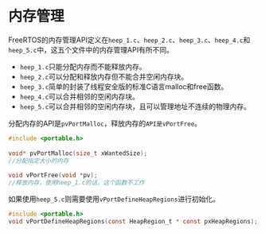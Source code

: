 # 内存管理  
FreeRTOS的内存管理API定义在`heep_1.c`、`heep_2.c`、`heep_3.c`、`heep_4.c`和`heep_5.c`中，这五个文件中的内存管理API有所不同。  
* `heep_1.c`只能分配内存而不能释放内存。  
* `heep_2.c`可以分配和释放内存但不能合并空闲内存块。  
* `heep_3.c`简单的封装了线程安全版的标准C语言malloc和free函数。  
* `heep_4.c`可以合并相邻的空闲内存块。  
* `heep_5.c`可以合并相邻的空闲内存块，且可以管理地址不连续的物理内存。  

分配内存的API是`pvPortMalloc`，释放内存的`API是vPortFree`。  
```C
#include <portable.h>
 
void* pvPortMalloc(size_t xWantedSize);
//分配指定大小的内存
 
void vPortFree(void *pv);
//释放内存，使用heep_1.c的话，这个函数不工作
```

如果使用`heep_5.c`则需要使用`vPortDefineHeapRegions`进行初始化。
```C
#include <portable.h>
void vPortDefineHeapRegions(const HeapRegion_t * const pxHeapRegions);
```